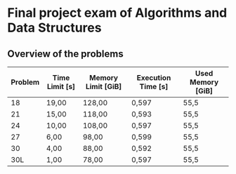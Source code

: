 # Final project exam of Algorithms and Data Structures

## Overview of the problems

| Problem | Time Limit [s] | Memory Limit [GiB] | Execution Time [s] | Used Memory [GiB] |
| -------- | -------- | -------- |  -------- |  -------- |
| 18 | 19,00 | 128,00 | 0,597 | 55,5 |
| 21 | 15,00 | 118,00 | 0,593 | 55,5 |
| 24 | 10,00 | 108,00 | 0,597 | 55,5 |
| 27 | 6,00 | 98,00 | 0,599 | 55,5 |
| 30 | 4,00 | 88,00 | 0,592 | 55,5 |
| 30L | 1,00 | 78,00 | 0,597 | 55,5 |
